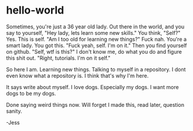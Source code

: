 # hello-world

Sometimes, you're just a 36 year old lady. 
Out there in the world, and you say to yourself, 
"Hey lady, lets learn some new skills." 
You think, "Self?" 
Yes. This is self.
"Am I too old for learning new things?" 
Fuck nah. You're a smart lady. You got this. 
"Fuck yeah, self. I'm on it." 
Then you find yourself on github. 
"Self, wtf is this?" 
I don't know me, do what you do and figure this shit out. 
"Right, tutorials. I'm on it self." 

So here I am. Learning new things. 
Talking to myself in a repository. 
I dont even know what a repository is. 
I think that's why I'm here. 

It says write about myself.
I love dogs. 
Especially my dogs. 
I want more dogs to be my dogs. 

Done saying weird things now. 
Will forget I made this, read later, question sanity. 

-Jess
